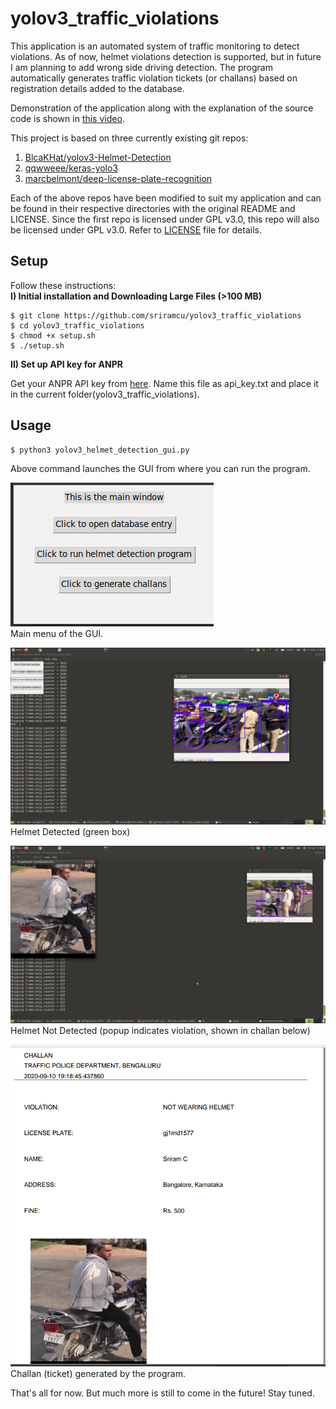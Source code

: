 # yolov3_traffic_violations
This application is an automated system of traffic monitoring to detect violations. As of now, helmet violations detection is supported, but in future I am planning to add wrong side driving detection. The program automatically generates traffic violation tickets (or challans) based on registration details added to the database.  

Demonstration of the application along with the explanation of the source code is shown in [this video](videos/demo_full.mp4).  


This project is based on three currently existing git repos:  
1. [BlcaKHat/yolov3-Helmet-Detection](https://github.com/BlcaKHat/yolov3-Helmet-Detection)
2. [qqwweee/keras-yolo3](https://github.com/qqwweee/keras-yolo3)
3. [marcbelmont/deep-license-plate-recognition](https://github.com/marcbelmont/deep-license-plate-recognition)  

Each of the above repos have been modified to suit my application and can be found in their respective directories with the original README and LICENSE. Since the first repo  is licensed under GPL v3.0, this repo will also be licensed under GPL v3.0. Refer to [LICENSE](https://github.com/sriramcu/yolov3_traffic_violation_tracking/blob/master/LICENSE) file for details.

## Setup
Follow these instructions:  
**I) Initial installation and Downloading Large Files (>100 MB)**
```console  
$ git clone https://github.com/sriramcu/yolov3_traffic_violations
$ cd yolov3_traffic_violations
$ chmod +x setup.sh  
$ ./setup.sh
```  

**II) Set up API key for ANPR**  

Get your ANPR API key from [here](https://platerecognizer.com/?utm_source=github&utm_medium=website). Name this file as api_key.txt and place it in the current folder(yolov3_traffic_violations).    
  
## Usage
```console
$ python3 yolov3_helmet_detection_gui.py
```
Above command launches the GUI from where you can run the program.  

![](images/mainmenu.png?raw=true)  
Main menu of the GUI.  

![](images/helmet_detected.png?raw=true)  
Helmet Detected (green box)

![](images/no_helmet.png?raw=true)  
Helmet Not Detected (popup indicates violation, shown in challan below)
  

![](images/challan.png?raw=true)  
Challan (ticket) generated by the program.  


That's all for now. But much more is still to come in the future! Stay tuned.  



